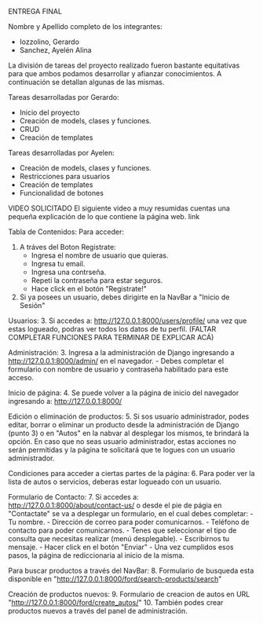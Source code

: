 ENTREGA FINAL

Nombre y Apellido completo de los integrantes:
- Iozzolino, Gerardo
- Sanchez, Ayelén Alina

La división de tareas del proyecto realizado fueron bastante equitativas para que ambos podamos desarrollar y afianzar conocimientos. A continuación se detallan algunas de las mismas.

Tareas desarrolladas por Gerardo:
- Inicio del proyecto
- Creación de models, clases y funciones.
- CRUD
- Creación de templates

Tareas desarrolladas por Ayelen:
- Creación de models, clases y funciones.
- Restricciones para usuarios
- Creación de templates
- Funcionalidad de botones

VIDEO SOLICITADO
El siguiente video a muy resumidas cuentas una pequeña explicación de lo que contiene la página web.
link


Tabla de Contenidos:
Para acceder:
1. A tráves del Boton Registrate:
    - Ingresa el nombre de usuario que quieras.
    - Ingresa tu email.
    - Ingresa una contrseña.
    - Repeti la contraseña para estar seguros.
    - Hace click en el botón "Registrate!"
2. Si ya posees un usuario, debes dirigirte en la NavBar a "Inicio de Sesión"

Usuarios:
3. Si accedes a: http://127.0.0.1:8000/users/profile/ una vez que estas logueado, podras ver todos los datos de tu perfil.
(FALTAR COMPLETAR FUNCIONES PARA TERMINAR DE EXPLICAR ACÁ)

Administración:
3. Ingresa a la administración de Django ingresando a http://127.0.0.1:8000/admin/ en el navegador.
    - Debes completar el formulario con nombre de usuario y contraseña habilitado para este acceso. 

Inicio de página:
4. Se puede volver a la página de inicio del navegador ingresando a: http://127.0.0.1:8000/

Edición o eliminación de productos:
5. Si sos usuario administrador, podes editar, borrar o eliminar un producto desde la administración de Django (punto 3) o en "Autos" en la nabvar al desplegar los mismos, te brindará la opción. En caso que no seas usuario administrador, estas acciones no serán permitidas y la página te solicitará que te logues con un usuario administrador.

Condiciones para acceder a ciertas partes de la página:
6. Para poder ver la lista de autos o servicios, deberas estar logueado con un usuario.

Formulario de Contacto:
7. Si accedes a: http://127.0.0.1:8000/about/contact-us/ o desde el pie de págia en "Contactate" se va a desplegar un formulario, en el cual debes completar:
    - Tu nombre.
    - Dirección de correo para poder comunicarnos.
    - Teléfono de contacto para poder comunicarnos.
    - Tenes que seleccionar el tipo de consulta que necesitas realizar (menú desplegable).
    - Escribirnos tu mensaje.
    - Hacer click en el botón "Enviar"
    - Una vez cumplidos esos pasos, la página de rediccionaria al inicio de la misma.

Para buscar productos a través del NavBar:
8. Formulario de busqueda esta disponible en "http://127.0.0.1:8000/ford/search-products/search"

Creación de productos nuevos:
9. Formulario de creacion de autos en URL  "http://127.0.0.1:8000/ford/create_autos/"
10. También podes crear productos nuevos a través del panel de administración.
